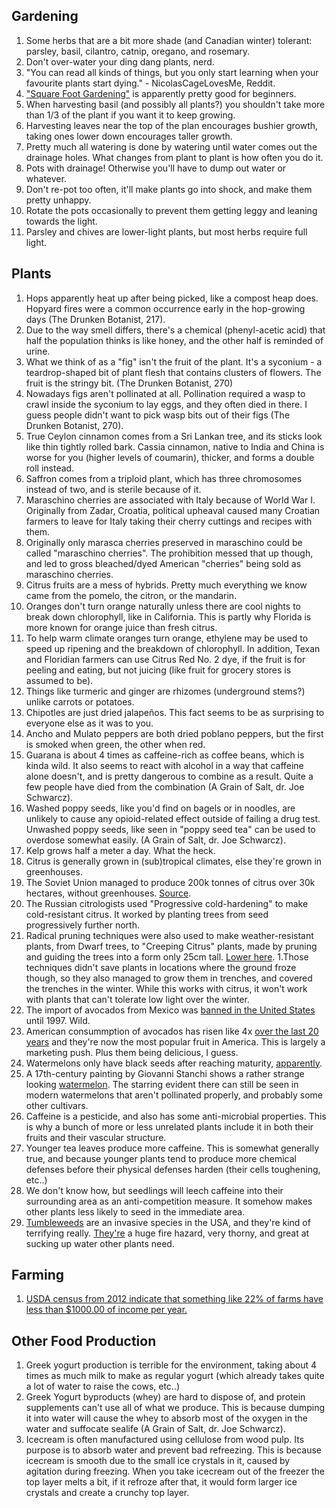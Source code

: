 ## Gardening
1. Some herbs that are a bit more shade (and Canadian winter) tolerant: parsley, basil, cilantro, catnip, oregano, and rosemary.
1. Don't over-water your ding dang plants, nerd.
1. "You can read all kinds of things, but you only start learning when your favourite plants start dying." - NicolasCageLovesMe, Reddit.
1. ["Square Foot Gardening"](https://en.wikipedia.org/wiki/Square_foot_gardening) is apparently pretty good for beginners.
1. When harvesting basil (and possibly all plants?) you shouldn't take more than 1/3 of the plant if you want it to keep growing.
1. Harvesting leaves near the top of the plan encourages bushier growth, taking ones lower down encourages taller growth.
1. Pretty much all watering is done by watering until water comes out the drainage holes. What changes from plant to plant is how often you do it.
1. Pots with drainage! Otherwise you'll have to dump out water or whatever.
1. Don't re-pot too often, it'll make plants go into shock, and make them pretty unhappy.
1. Rotate the pots occasionally to prevent them getting leggy and leaning towards the light.
1. Parsley and chives are lower-light plants, but most herbs require full light.

## Plants
1. Hops apparently heat up after being picked, like a compost heap does. Hopyard fires were a common occurrence early in the hop-growing days (The Drunken Botanist, 217).
1. Due to the way smell differs, there's a chemical (phenyl-acetic acid) that half the population thinks is like honey, and the other half is reminded of urine.
1. What we think of as a "fig" isn't the fruit of the plant. It's a syconium - a teardrop-shaped bit of plant flesh that contains clusters of flowers. The fruit is the stringy bit. (The Drunken Botanist, 270)
1. Nowadays figs aren't pollinated at all. Pollination required a wasp to crawl inside the syconium to lay eggs, and they often died in there. I guess people didn't want to pick wasp bits out of their figs (The Drunken Botanist, 270).
1. True Ceylon cinnamon comes from a Sri Lankan tree, and its sticks look like thin tightly rolled bark. Cassia cinnamon, native to India and China is worse for you (higher levels of coumarin), thicker, and forms a double roll instead.
1. Saffron comes from a triploid plant, which has three chromosomes instead of two, and is sterile because of it.
1. Maraschino cherries are associated with Italy because of World War I. Originally from Zadar, Croatia, political upheaval caused many Croatian farmers to leave for Italy taking their cherry cuttings and recipes with them.
1. Originally only marasca cherries preserved in maraschino could be called "maraschino cherries". The prohibition messed that up though, and led to gross bleached/dyed American "cherries" being sold as maraschino cherries.
1. Citrus fruits are a mess of hybrids. Pretty much everything we know came from the pomelo, the citron, or the mandarin.
1. Oranges don't turn orange naturally unless there are cool nights to break down chlorophyll, like in California. This is partly why Florida is more known for orange juice than fresh citrus.
1. To help warm climate oranges turn orange, ethylene may be used to speed up ripening and the breakdown of chlorophyll. In addition, Texan and Floridian farmers can use Citrus Red No. 2 dye, if the fruit is for peeling and eating, but not juicing (like fruit for grocery stores is assumed to be).
1. Things like turmeric and ginger are rhizomes (underground stems?) unlike carrots or potatoes.
1. Chipotles are just dried jalapeños. This fact seems to be as surprising to everyone else as it was to you.
1. Ancho and Mulato peppers are both dried poblano peppers, but the first is smoked when green, the other when red.
1. Guarana is about 4 times as caffeine-rich as coffee beans, which is kinda wild. It also seems to react with alcohol in a way that caffeine alone doesn't, and is pretty dangerous to combine as a result. Quite a few people have died from the combination (A Grain of Salt, dr. Joe Schwarcz).
1. Washed poppy seeds, like you'd find on bagels or in noodles, are unlikely to cause any opioid-related effect outside of failing a drug test. Unwashed poppy seeds, like seen in "poppy seed tea" can be used to overdose somewhat easily. (A Grain of Salt, dr. Joe Schwarcz).
1. Kelp grows half a meter a day. What the heck.
1. Citrus is generally grown in (sub)tropical climates, else they're grown in greenhouses.
1. The Soviet Union managed to produce 200k tonnes of citrus over 30k hectares, without greenhouses. [Source](https://www.lowtechmagazine.com/2020/04/fruit-trenches-cultivating-subtropical-plants-in-freezing-temperatures.html).
1. The Russian citrologists used "Progressive cold-hardening" to make cold-resistant citrus. It worked by planting trees from seed progressively further north.
1. Radical pruning techniques were also used to make weather-resistant plants, from Dwarf trees, to "Creeping Citrus" plants, made by pruning and guiding the trees into a form only 25cm tall. [Lower here](https://www.lowtechmagazine.com/2020/04/fruit-trenches-cultivating-subtropical-plants-in-freezing-temperatures.html).
1.Those techniques didn't save plants in locations where the ground froze though, so they also managed to grow them in trenches, and covered the trenches in the winter. While this works with citrus, it won't work with plants that can't tolerate low light over the winter.
1. The import of avocados from Mexico was [banned in the United States](https://www.latimes.com/archives/la-xpm-1997-02-01-fi-24310-story.html) until 1997. Wild.
1. American consummption of avocados has risen like 4x [over the last 20 years](https://www.theatlantic.com/health/archive/2015/01/the-selling-of-the-avocado/385047/) and they're now the most popular fruit in America. This is largely a marketing push. Plus them being delicious, I guess.
1. Watermelons only have black seeds after reaching maturity, [apparently](https://www.vox.com/2015/7/28/9050469/watermelon-breeding-paintings).
1. A 17th-century painting by Giovanni Stanchi shows a rather strange looking [watermelon](https://www.vox.com/2015/7/28/9050469/watermelon-breeding-paintings). The starring evident there can still be seen in modern watermelons that aren't pollinated properly, and probably some other cultivars.
1. Caffeine is a pesticide, and also has some anti-microbial properties. This is why a bunch of more or less unrelated plants include it in both their fruits and their vascular structure.
1. Younger tea leaves produce more caffeine. This is somewhat generally true, and because younger plants tend to produce more chemical defenses before their physical defenses harden (their cells toughening, etc..)
1. We don't know how, but seedlings will leech caffeine into their surrounding area as an anti-competition measure. It somehow makes other plants less likely to seed in the immediate area.
1. [Tumbleweeds](https://en.wikipedia.org/wiki/Tumbleweed#Environmental_effects) are an invasive species in the USA, and they're kind of terrifying really. [They're](https://youtu.be/hsWr_JWTZss) a huge fire hazard, very thorny, and great at sucking up water other plants need.

## Farming
1. [USDA census from 2012 indicate that something like 22% of farms have less than $1000.00 of income per year.](https://twitter.com/SarahTaber_bww/status/1128445471658319872)

## Other Food Production
1. Greek yogurt production is terrible for the environment, taking about 4 times as much milk to make as regular yogurt (which already takes quite a lot of water to raise the cows, etc..)
1. Greek Yogurt byproducts (whey) are hard to dispose of, and protein supplements can't use all of what we produce. This is because dumping it into water will cause the whey to absorb most of the oxygen in the water and suffocate sealife (A Grain of Salt, dr. Joe Schwarcz).
1. Icecream is often manufactured using cellulose from wood pulp. Its purpose is to absorb water and prevent bad refreezing. This is because icecream is smooth due to the small ice crystals in it, caused by agitation during freezing. When you take icecream out of the freezer the top layer melts a bit, if it refroze after that, it would form larger ice crystals and create a crunchy top layer.
